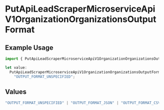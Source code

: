 # PutApiLeadScraperMicroserviceApiV1OrganizationOrganizationsOutputFormat

## Example Usage

```typescript
import { PutApiLeadScraperMicroserviceApiV1OrganizationOrganizationsOutputFormat } from "oppulence-backend-sdk/models/operations";

let value:
  PutApiLeadScraperMicroserviceApiV1OrganizationOrganizationsOutputFormat =
    "OUTPUT_FORMAT_UNSPECIFIED";
```

## Values

```typescript
"OUTPUT_FORMAT_UNSPECIFIED" | "OUTPUT_FORMAT_JSON" | "OUTPUT_FORMAT_CSV" | "OUTPUT_FORMAT_BIGQUERY" | "OUTPUT_FORMAT_POSTGRES"
```